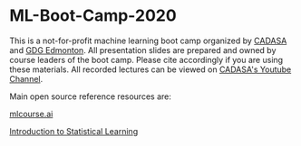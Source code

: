 # ML-Boot-Camp-2020
This is a not-for-profit machine learning boot camp organized by [CADASA](https://www.linkedin.com/company/calgary-data-science-academy/?viewAsMember=true) and [GDG Edmonton](https://www.linkedin.com/company/google-developer-group-gdg-cloud-edmonton/). All presentation slides are prepared and owned by course leaders of the boot camp. Please cite accordingly if you are using these materials. All recorded lectures can be viewed on [CADASA's Youtube Channel](https://www.youtube.com/playlist?list=PL8-v4S8CLgRRZlcZSLWUasZMi7bI14Oac).

Main open source reference resources are:

[mlcourse.ai](https://github.com/Yorko/mlcourse.ai)

[Introduction to Statistical Learning](https://faculty.marshall.usc.edu/gareth-james/ISL/ISLR%20Seventh%20Printing.pdf)

